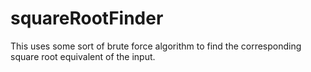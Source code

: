 # squareRootFinder
This uses some sort of brute force algorithm to find the corresponding square root equivalent of the input.
